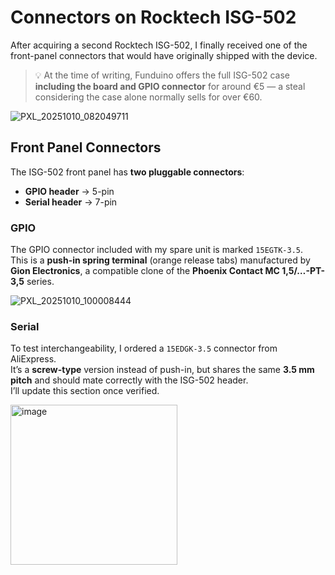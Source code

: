 # Connectors on Rocktech ISG-502

After acquiring a second Rocktech ISG-502, I finally received one of the front-panel connectors that would have originally shipped with the device.

> 💡 At the time of writing, Funduino offers the full ISG-502 case **including the board and GPIO connector** for around €5 — a steal considering the case alone normally sells for over €60.

![PXL_20251010_082049711](https://github.com/user-attachments/assets/18dcc04c-231c-478b-8f24-ae7514496051)

## Front Panel Connectors
The ISG-502 front panel has **two pluggable connectors**:
- **GPIO header** → 5-pin  
- **Serial header** → 7-pin  

### GPIO
The GPIO connector included with my spare unit is marked `15EGTK-3.5`.  
This is a **push-in spring terminal** (orange release tabs) manufactured by **Gion Electronics**, a compatible clone of the **Phoenix Contact MC 1,5/…-PT-3,5** series.

![PXL_20251010_100008444](https://github.com/user-attachments/assets/a6f2d68d-ef87-4781-bb7d-3a716ed47ea3)

### Serial
To test interchangeability, I ordered a `15EDGK-3.5` connector from AliExpress.  
It’s a **screw-type** version instead of push-in, but shares the same **3.5 mm pitch** and should mate correctly with the ISG-502 header.  
I’ll update this section once verified.

<img width="267" height="256" alt="image" src="https://github.com/user-attachments/assets/23590490-52e3-435a-8c82-189813f57a94" />
